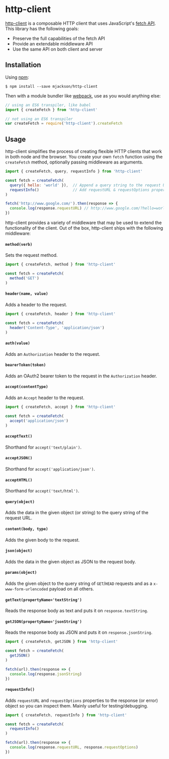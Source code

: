 # http-client

[http-client](https://github.com/mjackson/http-client) is a composable HTTP client that uses JavaScript's [fetch API](https://developer.mozilla.org/en-US/docs/Web/API/Fetch_API). This library has the following goals:

  - Preserve the full capabilities of the fetch API
  - Provide an extendable  middleware API
  - Use the same API on both client and server

## Installation

Using [npm](https://www.npmjs.com/):

    $ npm install --save mjackson/http-client

Then with a module bundler like [webpack](https://webpack.github.io/), use as you would anything else:

```js
// using an ES6 transpiler, like babel
import { createFetch } from 'http-client'

// not using an ES6 transpiler
var createFetch = require('http-client').createFetch
```

## Usage

http-client simplifies the process of creating flexible HTTP clients that work in both node and the browser. You create your own `fetch` function using the `createFetch` method, optionally passing middleware as arguments.

```js
import { createFetch, query, requestInfo } from 'http-client'

const fetch = createFetch(
  query({ hello: 'world' }),  // Append a query string to the request URL
  requestInfo()               // Add requestURL & requestOptions properties to the response
)

fetch('http://www.google.com/').then(response => {
  console.log(response.requestURL) // http://www.google.com/?hello=world
})
```

http-client provides a variety of middleware that may be used to extend the functionality of the client. Out of the box, http-client ships with the following middleware:

#### `method(verb)`

Sets the request method.

```js
import { createFetch, method } from 'http-client'

const fetch = createFetch(
  method('GET')
)
```

#### `header(name, value)`

Adds a header to the request.

```js
import { createFetch, header } from 'http-client'

const fetch = createFetch(
  header('Content-Type', 'application/json')
)
```

#### `auth(value)`

Adds an `Authorization` header to the request.

#### `bearerToken(token)`

Adds an OAuth2 bearer token to the request in the `Authorization` header.

#### `accept(contentType)`

Adds an `Accept` header to the request.

```js
import { createFetch, accept } from 'http-client'

const fetch = createFetch(
  accept('application/json')
)
```

#### `acceptText()`

Shorthand for `accept('text/plain')`.

#### `acceptJSON()`

Shorthand for `accept('application/json')`.

#### `acceptHTML()`

Shorthand for `accept('text/html')`.

#### `query(object)`

Adds the data in the given object (or string) to the query string of the request URL.

#### `content(body, type)`

Adds the given body to the request.

#### `json(object)`

Adds the data in the given object as JSON to the request body.

#### `params(object)`

Adds the given object to the query string of `GET`/`HEAD` requests and as a `x-www-form-urlencoded` payload on all others.

#### `getText(propertyName='textString')`

Reads the response body as text and puts it on `response.textString`.

#### `getJSON(propertyName='jsonString')`

Reads the response body as JSON and puts it on `response.jsonString`.

```js
import { createFetch, getJSON } from 'http-client'

const fetch = createFetch(
  getJSON()
)

fetch(url).then(response => {
  console.log(response.jsonString)
})
```

#### `requestInfo()`

Adds `requestURL` and `requestOptions` properties to the response (or error) object so you can inspect them. Mainly useful for testing/debugging.

```js
import { createFetch, requestInfo } from 'http-client'

const fetch = createFetch(
  requestInfo()
)

fetch(url).then(response => {
  console.log(response.requestURL, response.requestOptions)
})
```
